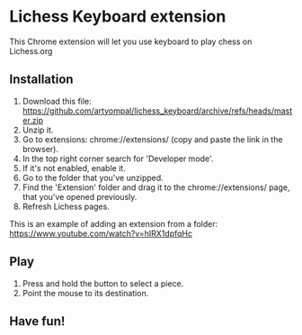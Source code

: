 # Lichess Keyboard extension
This Chrome extension will let you use keyboard to play chess on Lichess.org

## Installation
1. Download this file: https://github.com/artyompal/lichess_keyboard/archive/refs/heads/master.zip
2. Unzip it.
3. Go to extensions: chrome://extensions/ (copy and paste the link in the browser).
4. In the top right corner search for 'Developer mode'.
5. If it's not enabled, enable it.
6. Go to the folder that you've unzipped.
7. Find the 'Extension' folder and drag it to the chrome://extensions/ page, that you've opened previously.
8. Refresh Lichess pages.

This is an example of adding an extension from a folder:
https://www.youtube.com/watch?v=hIRX1dpfqHc

## Play
1. Press and hold the button to select a piece.
2. Point the mouse to its destination.

## Have fun!

